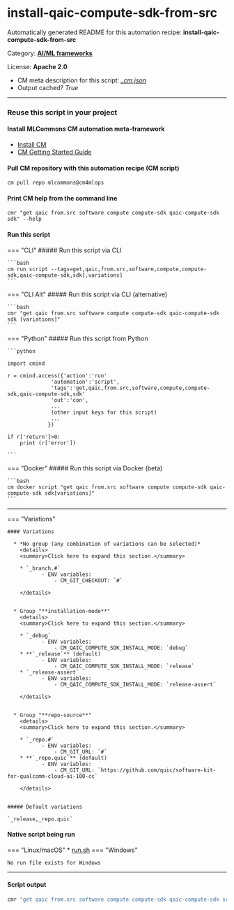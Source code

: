 # install-qaic-compute-sdk-from-src
Automatically generated README for this automation recipe: **install-qaic-compute-sdk-from-src**

Category: **[AI/ML frameworks](..)**

License: **Apache 2.0**


* CM meta description for this script: *[_cm.json](https://github.com/mlcommons/cm4mlops/tree/main/script/install-qaic-compute-sdk-from-src/_cm.json)*
* Output cached? *True*

---
### Reuse this script in your project

#### Install MLCommons CM automation meta-framework

* [Install CM](https://docs.mlcommons.org/ck/install)
* [CM Getting Started Guide](https://docs.mlcommons.org/ck/getting-started/)

#### Pull CM repository with this automation recipe (CM script)

```cm pull repo mlcommons@cm4mlops```

#### Print CM help from the command line

````cmr "get qaic from.src software compute compute-sdk qaic-compute-sdk sdk" --help````

#### Run this script

=== "CLI"
    ##### Run this script via CLI

    ```bash
    cm run script --tags=get,qaic,from.src,software,compute,compute-sdk,qaic-compute-sdk,sdk[,variations] 
    ```
=== "CLI Alt"
    ##### Run this script via CLI (alternative)


    ```bash
    cmr "get qaic from.src software compute compute-sdk qaic-compute-sdk sdk [variations]" 
    ```

=== "Python"
    ##### Run this script from Python


    ```python

    import cmind

    r = cmind.access({'action':'run'
                  'automation':'script',
                  'tags':'get,qaic,from.src,software,compute,compute-sdk,qaic-compute-sdk,sdk'
                  'out':'con',
                  ...
                  (other input keys for this script)
                  ...
                 })

    if r['return']>0:
        print (r['error'])

    ```


=== "Docker"
    ##### Run this script via Docker (beta)

    ```bash
    cm docker script "get qaic from.src software compute compute-sdk qaic-compute-sdk sdk[variations]" 
    ```
___

=== "Variations"


    #### Variations

      * *No group (any combination of variations can be selected)*
        <details>
        <summary>Click here to expand this section.</summary>

        * `_branch.#`
               - ENV variables:
                   - CM_GIT_CHECKOUT: `#`

        </details>


      * Group "**installation-mode**"
        <details>
        <summary>Click here to expand this section.</summary>

        * `_debug`
               - ENV variables:
                   - CM_QAIC_COMPUTE_SDK_INSTALL_MODE: `debug`
        * **`_release`** (default)
               - ENV variables:
                   - CM_QAIC_COMPUTE_SDK_INSTALL_MODE: `release`
        * `_release-assert`
               - ENV variables:
                   - CM_QAIC_COMPUTE_SDK_INSTALL_MODE: `release-assert`

        </details>


      * Group "**repo-source**"
        <details>
        <summary>Click here to expand this section.</summary>

        * `_repo.#`
               - ENV variables:
                   - CM_GIT_URL: `#`
        * **`_repo.quic`** (default)
               - ENV variables:
                   - CM_GIT_URL: `https://github.com/quic/software-kit-for-qualcomm-cloud-ai-100-cc`

        </details>


    ##### Default variations

    `_release,_repo.quic`

#### Native script being run
=== "Linux/macOS"
     * [run.sh](https://github.com/mlcommons/cm4mlops/tree/main/script/install-qaic-compute-sdk-from-src/run.sh)
=== "Windows"

    No run file exists for Windows
___
#### Script output
```bash
cmr "get qaic from.src software compute compute-sdk qaic-compute-sdk sdk [variations]"  -j
```